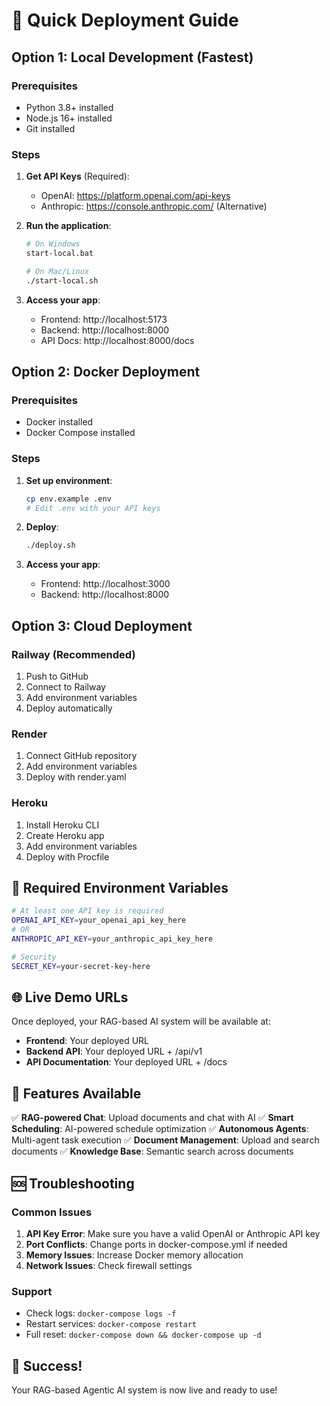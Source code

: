# 🚀 Quick Deployment Guide

## Option 1: Local Development (Fastest)

### Prerequisites
- Python 3.8+ installed
- Node.js 16+ installed
- Git installed

### Steps
1. **Get API Keys** (Required):
   - OpenAI: https://platform.openai.com/api-keys
   - Anthropic: https://console.anthropic.com/ (Alternative)

2. **Run the application**:
   ```bash
   # On Windows
   start-local.bat
   
   # On Mac/Linux
   ./start-local.sh
   ```

3. **Access your app**:
   - Frontend: http://localhost:5173
   - Backend: http://localhost:8000
   - API Docs: http://localhost:8000/docs

## Option 2: Docker Deployment

### Prerequisites
- Docker installed
- Docker Compose installed

### Steps
1. **Set up environment**:
   ```bash
   cp env.example .env
   # Edit .env with your API keys
   ```

2. **Deploy**:
   ```bash
   ./deploy.sh
   ```

3. **Access your app**:
   - Frontend: http://localhost:3000
   - Backend: http://localhost:8000

## Option 3: Cloud Deployment

### Railway (Recommended)
1. Push to GitHub
2. Connect to Railway
3. Add environment variables
4. Deploy automatically

### Render
1. Connect GitHub repository
2. Add environment variables
3. Deploy with render.yaml

### Heroku
1. Install Heroku CLI
2. Create Heroku app
3. Add environment variables
4. Deploy with Procfile

## 🔑 Required Environment Variables

```bash
# At least one API key is required
OPENAI_API_KEY=your_openai_api_key_here
# OR
ANTHROPIC_API_KEY=your_anthropic_api_key_here

# Security
SECRET_KEY=your-secret-key-here
```

## 🌐 Live Demo URLs

Once deployed, your RAG-based AI system will be available at:
- **Frontend**: Your deployed URL
- **Backend API**: Your deployed URL + /api/v1
- **API Documentation**: Your deployed URL + /docs

## 🎯 Features Available

✅ **RAG-powered Chat**: Upload documents and chat with AI
✅ **Smart Scheduling**: AI-powered schedule optimization
✅ **Autonomous Agents**: Multi-agent task execution
✅ **Document Management**: Upload and search documents
✅ **Knowledge Base**: Semantic search across documents

## 🆘 Troubleshooting

### Common Issues
1. **API Key Error**: Make sure you have a valid OpenAI or Anthropic API key
2. **Port Conflicts**: Change ports in docker-compose.yml if needed
3. **Memory Issues**: Increase Docker memory allocation
4. **Network Issues**: Check firewall settings

### Support
- Check logs: `docker-compose logs -f`
- Restart services: `docker-compose restart`
- Full reset: `docker-compose down && docker-compose up -d`

## 🎉 Success!

Your RAG-based Agentic AI system is now live and ready to use!


